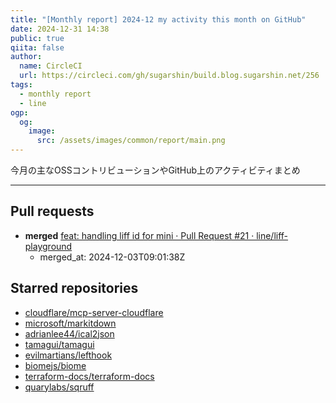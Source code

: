 ```yaml
---
title: "[Monthly report] 2024-12 my activity this month on GitHub"
date: 2024-12-31 14:38
public: true
qiita: false
author:
  name: CircleCI
  url: https://circleci.com/gh/sugarshin/build.blog.sugarshin.net/256
tags:
  - monthly report
  - line
ogp:
  og:
    image:
      src: /assets/images/common/report/main.png
---
```


今月の主なOSSコントリビューションやGitHub上のアクティビティまとめ

***

## Pull requests

- **merged** [feat: handling liff id for mini · Pull Request #21 · line/liff-playground](https://github.com/line/liff-playground/pull/21)
  - merged_at: 2024-12-03T09:01:38Z

## Starred repositories

- [cloudflare/mcp-server-cloudflare](https://github.com/cloudflare/mcp-server-cloudflare)
- [microsoft/markitdown](https://github.com/microsoft/markitdown)
- [adrianlee44/ical2json](https://github.com/adrianlee44/ical2json)
- [tamagui/tamagui](https://github.com/tamagui/tamagui)
- [evilmartians/lefthook](https://github.com/evilmartians/lefthook)
- [biomejs/biome](https://github.com/biomejs/biome)
- [terraform-docs/terraform-docs](https://github.com/terraform-docs/terraform-docs)
- [quarylabs/sqruff](https://github.com/quarylabs/sqruff)
